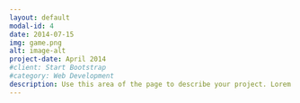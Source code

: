 ```yaml
---
layout: default
modal-id: 4
date: 2014-07-15
img: game.png
alt: image-alt
project-date: April 2014
#client: Start Bootstrap
#category: Web Development
description: Use this area of the page to describe your project. Lorem ipsum dolor sit amet, consectetur adipisicing elit. Mollitia neque assumenda ipsam nihil, molestias magnam, recusandae quos quis inventore quisquam velit asperiores, vitae? Reprehenderit soluta, eos quod consequuntur itaque. Nam.
---
```

